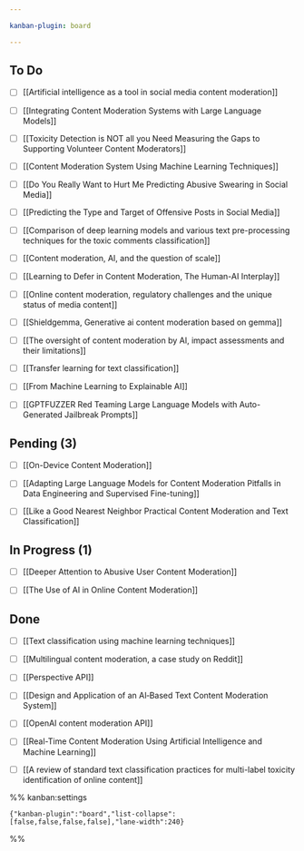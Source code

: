 ```yaml
---

kanban-plugin: board

---
```


## To Do

- [ ] [[Artificial intelligence as a tool in social media content moderation]]
- [ ] [[Integrating Content Moderation Systems with Large Language Models]]
- [ ] [[Toxicity Detection is NOT all you Need Measuring the Gaps to Supporting Volunteer Content Moderators]]
- [ ] [[Content Moderation System Using Machine Learning Techniques]]
- [ ] [[Do You Really Want to Hurt Me Predicting Abusive Swearing in Social Media]]
- [ ] [[Predicting the Type and Target of Offensive Posts in Social Media]]
- [ ] [[Comparison of deep learning models and various text pre-processing techniques for the toxic comments classification]]
- [ ] [[Content moderation, AI, and the question of scale]]
- [ ] [[Learning to Defer in Content Moderation, The Human-AI Interplay]]
- [ ] [[Online content moderation, regulatory challenges and the unique status of media content]]
- [ ] [[Shieldgemma, Generative ai content moderation based on gemma]]
- [ ] [[The oversight of content moderation by AI, impact assessments and their limitations]]
- [ ] [[Transfer learning for text classification]]
- [ ] [[From Machine Learning to Explainable AI]]
- [ ] [[GPTFUZZER Red Teaming Large Language Models with Auto-Generated Jailbreak Prompts]]


## Pending (3)

- [ ] [[On-Device Content Moderation]]
- [ ] [[Adapting Large Language Models for Content Moderation Pitfalls in Data Engineering and Supervised Fine-tuning]]
- [ ] [[Like a Good Nearest Neighbor Practical Content Moderation and Text Classification]]


## In Progress (1)

- [ ] [[Deeper Attention to Abusive User Content Moderation]]
- [ ] [[The Use of AI in Online Content Moderation]]


## Done

- [ ] [[Text classification using machine learning techniques]]
- [ ] [[Multilingual content moderation, a case study on Reddit]]
- [ ] [[Perspective API]]
- [ ] [[Design and Application of an AI‐Based Text Content Moderation System]]
- [ ] [[OpenAI content moderation API]]
- [ ] [[Real-Time Content Moderation Using Artificial Intelligence and Machine Learning]]
- [ ] [[A review of standard text classification practices for multi-label toxicity identification of online content]]




%% kanban:settings
```
{"kanban-plugin":"board","list-collapse":[false,false,false,false],"lane-width":240}
```
%%